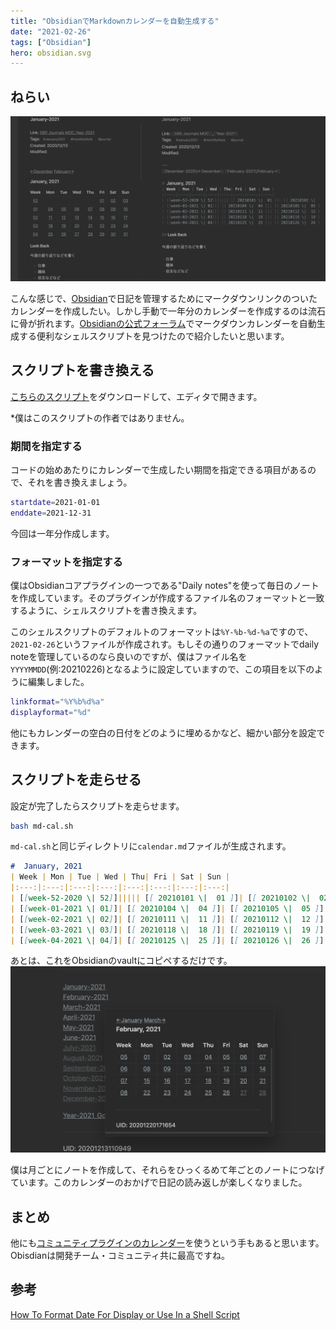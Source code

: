 ```yaml
---
title: "ObsidianでMarkdownカレンダーを自動生成する"
date: "2021-02-26"
tags: ["Obsidian"]
hero: obsidian.svg
---
```



## ねらい



![Calendar1](./mdCalendar1.png)

こんな感じで、[Obsidian](Obsidian.md)で日記を管理するためにマークダウンリンクのついたカレンダーを作成したい。しかし手動で一年分のカレンダーを作成するのは流石に骨が折れます。[Obsidianの公式フォーラム](https://forum.obsidian.md/t/calendar-and-tasks-for-daily-notes/3218/4)でマークダウンカレンダーを自動生成する便利なシェルスクリプトを見つけたので紹介したいと思います。


## スクリプトを書き換える
[こちらのスクリプト](https://gist.github.com/chrxn/6f133e283f3a7587231728fd240bc289)をダウンロードして、エディタで開きます。

*僕はこのスクリプトの作者ではありません。

### 期間を指定する

コードの始めあたりにカレンダーで生成したい期間を指定できる項目があるので、それを書き換えましょう。

```sh:title=md-cal.sh
startdate=2021-01-01
enddate=2021-12-31
```

今回は一年分作成します。

### フォーマットを指定する

僕はObsidianコアプラグインの一つである"Daily notes"を使って毎日のノートを作成しています。そのプラグインが作成するファイル名のフォーマットと一致するように、シェルスクリプトを書き換えます。

このシェルスクリプトのデフォルトのフォーマットは`%Y-%b-%d-%a`ですので、`2021-02-26`というファイルが作成されす。もしその通りのフォーマットでdaily noteを管理しているのなら良いのですが、僕はファイル名を`YYYYMMDD`(例:20210226)となるように設定していますので、この項目を以下のように編集しました。


```sh:title=md-cal.sh
linkformat="%Y%b%d%a"
displayformat="%d"
```

他にもカレンダーの空白の日付をどのように埋めるかなど、細かい部分を設定できます。

## スクリプトを走らせる

設定が完了したらスクリプトを走らせます。

```bash
bash md-cal.sh
```

`md-cal.sh`と同じディレクトリに`calendar.md`ファイルが生成されます。


```md:calendar.md
#  January, 2021
| Week | Mon | Tue | Wed | Thu| Fri | Sat | Sun |
|:---:|:---:|:---:|:---:|:---:|:---:|:---:|:---:|
| [[week-52-2020 \| 52]]||||| [[ 20210101 \|  01 ]]| [[ 20210102 \|  02 ]]| [[ 20210103 \|  03 ]]|
| [[week-01-2021 \| 01]]| [[ 20210104 \|  04 ]]| [[ 20210105 \|  05 ]]| [[ 20210106 \|  06 ]]| [[ 20210107 \|  07 ]]| [[ 20210108 \|  08 ]]| [[ 20210109 \|  09 ]]| [[ 20210110 \|  10 ]]|
| [[week-02-2021 \| 02]]| [[ 20210111 \|  11 ]]| [[ 20210112 \|  12 ]]| [[ 20210113 \|  13 ]]| [[ 20210114 \|  14 ]]| [[ 20210115 \|  15 ]]| [[ 20210116 \|  16 ]]| [[ 20210117 \|  17 ]]|
| [[week-03-2021 \| 03]]| [[ 20210118 \|  18 ]]| [[ 20210119 \|  19 ]]| [[ 20210120 \|  20 ]]| [[ 20210121 \|  21 ]]| [[ 20210122 \|  22 ]]| [[ 20210123 \|  23 ]]| [[ 20210124 \|  24 ]]|
| [[week-04-2021 \| 04]]| [[ 20210125 \|  25 ]]| [[ 20210126 \|  26 ]]| [[ 20210127 \|  27 ]]| [[ 20210128 \|  28 ]]| [[ 20210129 \|  29 ]]| [[ 20210130 \|  30 ]]| [[ 20210131 \|  31 ]]|

```


あとは、これをObsidianのvaultにコピペするだけです。
![mdCalendar2](./mdCalendar2.png)

僕は月ごとにノートを作成して、それらをひっくるめて年ごとのノートにつなげています。このカレンダーのおかげで日記の読み返しが楽しくなりました。

## まとめ

他にも[コミュニティプラグインのカレンダー](https://github.com/liamcain/obsidian-calendar-plugin)を使うという手もあると思います。Obisdianは開発チーム・コミュニティ共に最高ですね。

## 参考
[How To Format Date For Display or Use In a Shell Script](https://www.cyberciti.biz/faq/linux-unix-formatting-dates-for-display/)